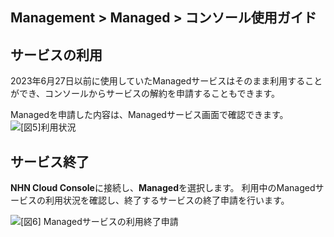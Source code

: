 ## Management > Managed > コンソール使用ガイド

## サービスの利用
2023年6月27日以前に使用していたManagedサービスはそのまま利用することができ、コンソールからサービスの解約を申請することもできます。

Managedを申請した内容は、Managedサービス画面で確認できます。 
![[図5]利用状況](http://static.toastoven.net/prod_managed/managed_5_ja.png)

## サービス終了 
**NHN Cloud Console**に接続し、**Managed**を選択します。
利用中のManagedサービスの利用状況を確認し、終了するサービスの終了申請を行います。

![[図6] Managedサービスの利用終了申請](http://static.toastoven.net/prod_managed/managed_6_ja.png)
